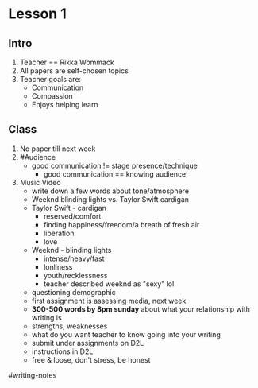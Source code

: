 # Lesson 1

## Intro
1. Teacher == Rikka Wommack
2. All papers are self-chosen topics
3. Teacher goals are:
    - Communication
    - Compassion
    - Enjoys helping learn



## Class
1. No paper till next week
2. #Audience
    - good communication != stage presence/technique
        - good communication == knowing audience
3. Music Video
    - write down a few words about tone/atmosphere
    - Weeknd blinding lights vs. Taylor Swift cardigan
    - Taylor Swift - cardigan
        - reserved/comfort
        - finding happiness/freedom/a breath of fresh air
        - liberation
        - love
    - Weeknd - blinding lights
        - intense/heavy/fast
        - lonliness
        - youth/recklessness
        - teacher described weeknd as "sexy" lol
    - questioning demographic
    - first assignment is assessing media, next week
    - **300-500 words by 8pm sunday** about what your relationship with writing is
    - strengths, weaknesses
    - what do you want teacher to know going into your writing
    - submit under assignments on D2L
    - instructions in D2L
    - free & loose, don't stress, be honest

#writing-notes
